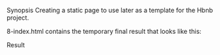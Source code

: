 Synopsis
Creating a static page to use later as a template for the Hbnb project.

8-index.html contains the temporary final result that looks like this:

Result